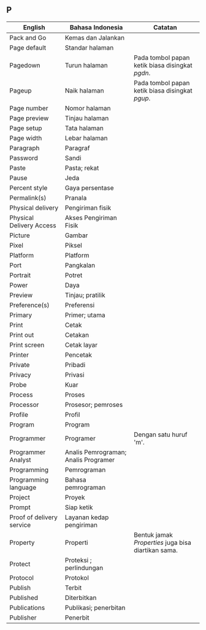 ## P

| English			| Bahasa Indonesia		| Catatan		|
|-------------------|-----------------------|---------------|
| Pack and Go 		| Kemas dan Jalankan 	| |
| Page default 		| Standar halaman 		| |
| Pagedown 			| Turun halaman 		| Pada tombol papan ketik biasa disingkat *pgdn*. |
| Pageup 			| Naik halaman 			| Pada tombol papan ketik biasa disingkat *pgup*. |
| Page number 		| Nomor halaman 		| |
| Page preview 		| Tinjau halaman 		| |
| Page setup 		| Tata halaman 			| |
| Page width 		| Lebar halaman 		| |
| Paragraph 		| Paragraf 				| |
| Password 			| Sandi 				| |
| Paste 			| Pasta; rekat 			| |
| Pause 			| Jeda 					| |
| Percent style 	| Gaya persentase 		| |
| Permalink(s) 		| Pranala 				| |
| Physical delivery | Pengiriman fisik 		| |
| Physical Delivery Access | Akses Pengiriman Fisik | |
| Picture 			| Gambar 				| |
| Pixel 			| Piksel 				| |
| Platform 			| Platform 				| |
| Port 				| Pangkalan 			| |
| Portrait 			| Potret 				| |
| Power 			| Daya 					| |
| Preview 			| Tinjau; pratilik 		| |
| Preference(s) 	| Preferensi 			| |
| Primary 			| Primer; utama 		| |
| Print 			| Cetak 				| |
| Print out 		| Cetakan 				| |
| Print screen 		| Cetak layar 			| |
| Printer 			| Pencetak 				| |
| Private 			| Pribadi 				| |
| Privacy 			| Privasi 				| |
| Probe 			| Kuar 					| |
| Process 			| Proses 				| |
| Processor 		| Prosesor; pemroses 	| |
| Profile 			| Profil 				| |
| Program 			| Program 				| |
| Programmer 		| Programer 			| Dengan satu huruf 'm'. |
| Programmer Analyst | Analis Pemrograman; Analis Programer | |
| Programming 		| Pemrograman 			| |
| Programming language | Bahasa pemrograman | |
| Project 			| Proyek 				| |
| Prompt 			| Siap ketik 			| |
| Proof of delivery service | Layanan kedap pengiriman | |
| Property 			| Properti				| Bentuk jamak *Properties* juga bisa diartikan sama. |
| Protect 			| Proteksi ; perlindungan	| |
| Protocol 			| Protokol 				| |
| Publish 			| Terbit 				| |
| Published 		| Diterbitkan 			| |
| Publications 		| Publikasi; penerbitan | |
| Publisher 		| Penerbit 				| |